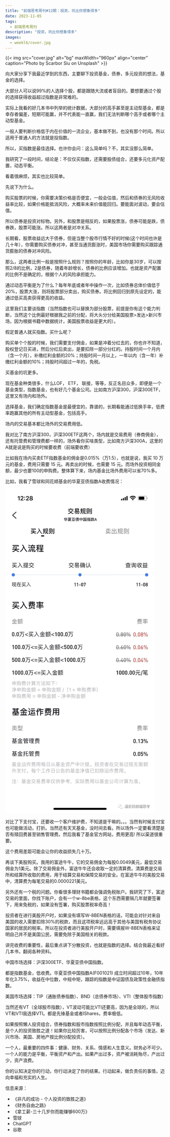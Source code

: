 ```yaml
---
title: "前端思考周刊#12期：投资，坑比你想象得多"
date: 2023-11-05
tags:
  - 前端思考周刊
description: "投资，坑比你想象得多"
images:
  - weekl6/cover.jpg
---
```


{{< img src="cover.jpg" alt="bg" maxWidth="960px" align="center" caption="Photo by Scarbor Siu on Unsplash" >}}

向大家分享下我最近学到的东西，主要聊下投资基金，债券，多元投资的想法，基金的选择。

大部分人可以说99%的人选择个股，都是跟随大流或者盲目的。要想要通过个股的选择获得收益超过指数是非常难的。

实际上我看的好几本书中列举的统计数据，大部分的高手甚至是主动型基金，都是幸存者偏差，短期可能赢，并不代表能一直赢，我们无法判断哪个高手或者哪个主动型基金。

一般人要判断价格低于内在价值的一流企业，基本做不到，也没有那个时间。所以适用于普通人的方法就是投指数。

所以，买指数是最佳选择。也许你会问：这么简单吗？不，其实没那么简单。

我研究了一段时间，结论是：不仅仅买指数，还需要股债组合，还要多元化资产配置，动态平衡。

看着很麻烦，其实也比较简单。

先说下为什么。

购买股票的时候，你需要决策价格是否便宜，一般会估值，然后和债券的无风险收益率比较，如果价格能抵消风险，大概率未来价值能回归。要能面对波动，要会估值。

所以债券是投资对标物。另外，和股票是相反的，如果股票涨，债券可能是跌，债券跌，股票可能涨。所以这两者是对冲关系。

长期看，股票收益远大于债券，但是当整个股市行情不好的时候(这个时间也许是几十年），你需要购买债券对冲，甚至当通货膨涨时，美国市场你需要购买跟踪通货膨胀的债券对冲风险。

那么，这两者比例一般是按照什么规则？按照你的年龄，比如你是30岁，可以按照2/8的比例，2是债券，随着年龄增长，债券的比例应该增加。也就是资产配置的比例不是确定的，根据个人的风险承担能力。

通过动态平衡是为了什么？每年年底或者年中操作一次，比如债券总体价值低于20%，股票大涨，则将股票部分卖出，购买债券。将比例回归到原先设定的，能通过低买高卖获得更高的收益。

这里我们主要谈指数（当然指数也可以替换为部分股票，前提是你有这个能力判断，当然这个比例最好根据我之前的分配，将大头分分给美国股票>发达>新兴市场，因为根据书籍中数据统计，美国股票收益是更大的）。

假定普通人就买指数。买什么呢？

购买单个个股的时候，我们需要支付佣金，如果是冲着分红去的，你也许不知道，股权登记日买进，然后分红后卖出，是要扣除一部分分红的。持股时间一个月内（含一个月），补缴红利金额的20%；持股时间一月以上，一年以内（含一年）补缴红利金额的10%；持股时间超过一年的，免税。

买基金的坑更多。

现在基金种类很多，什么LOF， ETF， 联接，等等，反正名目众多，即便是一个基金类型，指数基金，也有好几个基金公司。比如南方沪深300，沪深300ETF，这里又有场内和场外。

选择基金，我们确定指数基金是最便宜的，靠谱的，长期看能通过低换手率，低费率跑赢其他的所有主动型基金，包括高手。

场内的交易基本都比场外的交易费用低。

我对比了南方沪深300，沪深300ETF这两个，场内就是交易费用（券商佣金），还有托管费和管理费都一样的，场外看你买啥类型，比如南方沪深300A，这里的A就是说是购买的时候要收费（前端要收费）

比如我在场内买卖ETF指数基金的佣金是0.015%（万1.5），也就是说，我买 10 万元的基金，费用只需要 15 元。再卖出的时候，也需要 15 元。而场外投资相同金额，最少也要100的申购费。整体算下来，场内基金比场外费用可以省70%多。

比如，我看了雪球和同花顺基金的华夏亚债指数A收费情况：

![](ddd.png)

对比了下支付宝，还要收一个客户维护费，不知道是干嘛的。。。当然有时候支付宝也可能做活动，打折。当然还有天天基金，没时间去看。所以场外一定要看清楚是否有赎回费甚至销售管理费。然后我看了基金官方网站，费用更高! 所以渠道很重要。

这个费用差距可能会让你的收益损失几十万。

再谈下美股购买。我用的富途牛牛，它的交易佣金为每股0.0049美元，最低交易佣金为1美元。除了交易佣金外，富途牛牛还会收取一定的清算费。清算费是交易所和结算所收取的费用，用于结算交易和保障交易的安全。在富途牛牛的美股交易中，清算费为每笔交易的0.0000221美元。

另外还有一个税的问题。你看很多理财书籍都会强调免税账户。我研究了下，富途交易的里面，你找下账户，会有一个w-8be表格，这个东西需要隔几年就要签署下，用来免税的，如果没有签署，购买股票税率奇高！

投资者在进行美股开户时，如果没有填写W-8BEN表格的话，可能会对针对来自美国的收入需要扣除30%的税款，而且这项税率远远高于其他与美国有税务协议国家的居民的税率。所以在投资者进行美股开户时，需要填报W-8BEN表格来证明自己并不是美国公民，需要免除于美国相关的税款。

讲完收费的重要性，最后重点讲下分散投资，也就是指数的选择。结合我最近看好几本书，翻阅各种资料。

中国市场选择：沪深300ETF、华夏亚债中国指数。

都是指数基金，低收费。华夏亚债中国指数A(F001021)  成立时间超过10年，10年年化3.75%，收益在中位数，中规中矩，跟踪的指数是中证国债及政策性金融债指数。

美国市场选择：TIP（通胀债券指数）、BND（总债券市场）、VTI（整体股市指数）

当然还有VT（全球股市指数），VT波动可能比VTI还要高，因为是全球的，所以VT和VTI我选择VTI。都是先锋基金或者IShares，费率极低。

如果按照懒人投资组合，债券指数和股市指数按照比例分配，并且每年动态平衡，是个人的投资致胜之道！如果你比较厉害，可以按照比例分配各个市场（发达、新兴市场、美国、房地产按比例分配投资）。

一个人，最重要的四件事：健康、财务、关系、情感和人生意义。财务必不可少。一个人的能力是平衡，平衡资产和产出。如果产出过多，资产被消耗殆尽，产出过少，资产浪费。

你的认知决定你的行动，你行动决定了你的结果。行动起来，做负责任的事情，迈向幸福和充实的人生。

信息来源：

- 《非凡的成功 - 个人投资的致胜之道》  
- 《财务自由之路》  
- 《拿工薪-三十几岁你而能赚够600万》  
- 雪球
- ChatGPT
- 谷歌